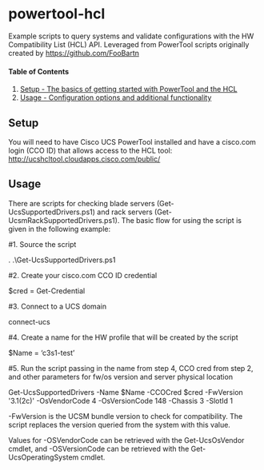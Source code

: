 # powertool-hcl
Example scripts to query systems and validate configurations with the HW Compatibility List (HCL) API.  Leveraged from PowerTool scripts originally created by https://github.com/FooBartn

#### Table of Contents

1. [Setup - The basics of getting started with PowerTool and the HCL](#setup)
1. [Usage - Configuration options and additional functionality](#usage)

## Setup

You will need to have Cisco UCS PowerTool installed and have a cisco.com login (CCO ID) that allows access to the HCL tool: http://ucshcltool.cloudapps.cisco.com/public/

## Usage

There are scripts for checking blade servers (Get-UcsSupportedDrivers.ps1) and rack servers (Get-UcsmRackSupportedDrivers.ps1).  The basic flow for using the script is given in the following example:

\#1.  Source the script

. .\Get-UcsSupportedDrivers.ps1

\#2.  Create your cisco.com CCO ID credential

$cred = Get-Credential

\#3.  Connect to a UCS domain

connect-ucs

\#4.  Create a name for the HW profile that will be created by the script

$Name = ‘c3s1-test’

\#5.  Run the script passing in the name from step 4, CCO cred from step 2, and other parameters for fw/os version and server physical location

Get-UcsSupportedDrivers -Name $Name -CCOCred $cred  -FwVersion '3.1(2c)' -OsVendorCode 4 -OsVersionCode 148 -Chassis 3 -SlotId 1

-FwVersion is the UCSM bundle version to check for compatibility.  The script replaces the version queried from the system with this value.

Values for -OSVendorCode can be retrieved with the Get-UcsOsVendor cmdlet, and -OSVersionCode can be retrieved with the Get-UcsOperatingSystem cmdlet.

